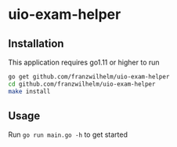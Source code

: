 # uio-exam-helper

## Installation

This application requires go1.11 or higher to run

```bash
go get github.com/franzwilhelm/uio-exam-helper
cd github.com/franzwilhelm/uio-exam-helper
make install
```

## Usage

Run `go run main.go -h` to get started
